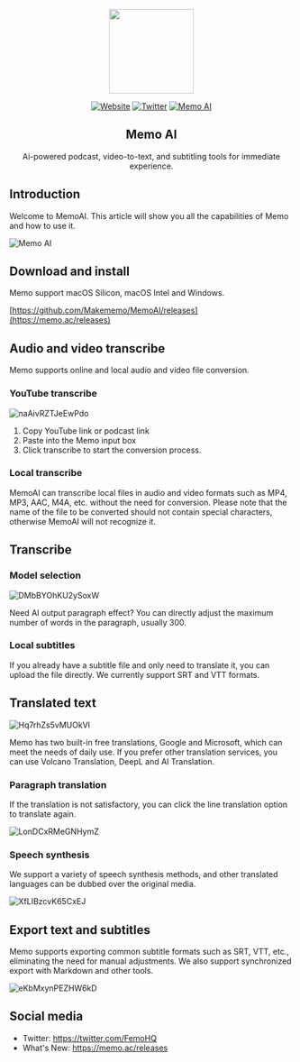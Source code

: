
<p align="center">
  <a href="https://memo.ac"><img src="https://github.com/Makememo/MemoAI/assets/140973261/ceecb7fa-ce6c-43cf-b8ad-6ec86bbffd7d" width="150px"></a>
</p>
<p align="center">
	<a href="https://memo.ac"><img src="https://img.shields.io/badge/Official Website-memo.ac-brightgreen?logo=Safari" alt="Website" /></a>
  <a href="https://twitter.com/FemoHQ"><img src="https://img.shields.io/badge/Twitter-@FemoHQ-blue?logo=Twitter" alt="Twitter" /></a>
    <a href="https://discord.com/invite/kU8w5JgJxT"><img src="https://img.shields.io/badge/discord-1000-Purple?logo=Discord" alt="Memo AI" /></a>
</p>


<H2 align="center">Memo AI</H2>
<p align="center">Ai-powered podcast, video-to-text, and subtitling tools for immediate experience.</p>

## Introduction

Welcome to MemoAI. This article will show you all the capabilities of Memo and how to use it.

![Memo AI](https://cdn.sa.net/2024/06/12/Z4nQ213LxwgmMTW.jpg)

## Download and install

Memo support macOS Silicon, macOS Intel and Windows.


[https://github.com/Makememo/MemoAI/releases](https://memo.ac/releases)


## Audio and video transcribe

Memo supports online and local audio and video file conversion.

### YouTube transcribe

![naAivRZTJeEwPdo](https://vip2.loli.io/2023/10/04/naAivRZTJeEwPdo.png)

1. Copy YouTube link or podcast link
2. Paste into the Memo input box
3. Click transcribe to start the conversion process.

### Local transcribe

MemoAI can transcribe local files in audio and video formats such as MP4, MP3, AAC, M4A, etc. without the need for conversion. Please note that the name of the file to be converted should not contain special characters, otherwise MemoAI will not recognize it.


## Transcribe

### Model selection

![DMbBYOhKU2ySoxW](https://vip2.loli.io/2023/10/04/DMbBYOhKU2ySoxW.png)

Need AI output paragraph effect? You can directly adjust the maximum number of words in the paragraph, usually 300.

### Local subtitles

If you already have a subtitle file and only need to translate it, you can upload the file directly. We currently support SRT and VTT formats.

## Translated text

![Hq7rhZs5vMUOkVl](https://vip2.loli.io/2023/10/04/Hq7rhZs5vMUOkVl.png)

Memo has two built-in free translations, Google and Microsoft, which can meet the needs of daily use. If you prefer other translation services, you can use Volcano Translation, DeepL and AI Translation.

### Paragraph translation

If the translation is not satisfactory, you can click the line translation option to translate again.

![LonDCxRMeGNHymZ](https://vip2.loli.io/2023/10/04/LonDCxRMeGNHymZ.png)


### Speech synthesis

We support a variety of speech synthesis methods, and other translated languages can be dubbed over the original media.

![XfLIBzcvK65CxEJ](https://vip2.loli.io/2023/10/04/XfLIBzcvK65CxEJ.png)


## Export text and subtitles

Memo supports exporting common subtitle formats such as SRT, VTT, etc., eliminating the need for manual adjustments. We also support synchronized export with Markdown and other tools.

![eKbMxynPEZHW6kD](https://vip2.loli.io/2023/10/04/eKbMxynPEZHW6kD.png)

## Social media

- Twitter: https://twitter.com/FemoHQ
- What's New: https://memo.ac/releases
